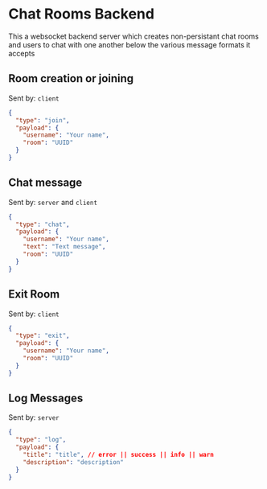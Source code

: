 # Chat Rooms Backend

This a websocket backend server which creates non-persistant chat rooms and users to chat with one another below the various message formats it accepts

## Room creation or joining

Sent by: `client`

```json
{
  "type": "join",
  "payload": {
    "username": "Your name",
    "room": "UUID"
  }
}
```

## Chat message

Sent by: `server` and `client`

```json
{
  "type": "chat",
  "payload": {
    "username": "Your name",
    "text": "Text message",
    "room": "UUID"
  }
}
```

## Exit Room

Sent by: `client`

```json
{
  "type": "exit",
  "payload": {
    "username": "Your name",
    "room": "UUID"
  }
}
```

## Log Messages

Sent by: `server`

```json
{
  "type": "log",
  "payload": {
    "title": "title", // error || success || info || warn
    "description": "description"
  }
}
```
